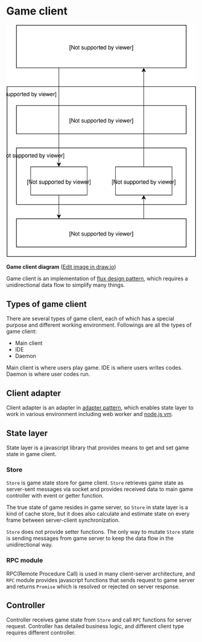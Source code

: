 # Game client

![Game client diagram](/docs/images/game_client_diagram.svg)

**Game client diagram** ([Edit image in draw.io](https://drive.google.com/file/d/0Bxco3LDhyBU3d0ZybGRBQk5ZY0k/view?usp=sharing))

Game client is an implementation of [flux design pattern](https://facebook.github.io/flux/), which requires a unidirectional data flow to simplify many things.

## Types of game client

There are several types of game client, each of which has a special purpose and different working environment. Followings are all the types of game client:

* Main client
* IDE
* Daemon

Main client is where users play game. IDE is where users writes codes. Daemon is where user codes run.

## Client adapter

Client adapter is an adapter in [adapter pattern](https://en.wikipedia.org/wiki/Adapter_pattern), which enables state layer to work in various environment including web worker and [node.js vm](https://nodejs.org/api/vm.html).

## State layer

State layer is a javascript library that provides means to get and set game state in game client.

### Store

`Store` is game state store for game client. `Store` retrieves game state as server-sent messages via socket and provides received data to main game controller with event or getter function.

The true state of game resides in game server, so `Store` in state layer is a kind of cache store, but it does also calculate and estimate state on every frame between server-client synchronization.

`Store` does not provide setter functions. The only way to mutate `Store` state is sending messages from game server to keep the data flow in the unidirectional way.

### RPC module

RPC(Remote Procedure Call) is used in many client-server architecture, and `RPC` module provides javascript functions that sends request to game server and returns `Promise` which is resolved or rejected on server response.

## Controller

Controller receives game state from `Store` and call `RPC` functions for server request. Controller has detailed business logic, and different client type requires different controller.
